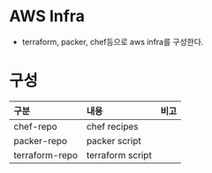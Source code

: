 # AWS Infra
* terraform, packer, chef등으로 aws infra를 구성한다.

# 구성
| 구분 | 내용 | 비고 |
|:--------|:--------|--------|
| chef-repo | chef recipes |  |
| packer-repo | packer script |  |
| terraform-repo | terraform script |  |
